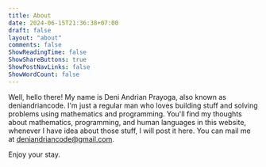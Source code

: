 ```yaml
---
title: About
date: 2024-06-15T21:36:38+07:00
draft: false
layout: "about"
comments: false
ShowReadingTime: false
ShowShareButtons: true
ShowPostNavLinks: false
ShowWordCount: false
---
```


Well, hello there! My name is Deni Andrian Prayoga, also known as deniandriancode. I'm just a
regular man who loves building stuff and solving problems using mathematics
and programming. You'll find my thoughts about mathematics, programming,
and human languages in this website, whenever I have idea about
those stuff, I will post it here. You can mail me at [deniandriancode@gmail.com](mailto:deniandriancode@gmail.com).

Enjoy your stay.
